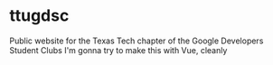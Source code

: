 # ttugdsc
Public website for the Texas Tech chapter of the Google Developers Student Clubs
I'm gonna try to make this with Vue, cleanly

